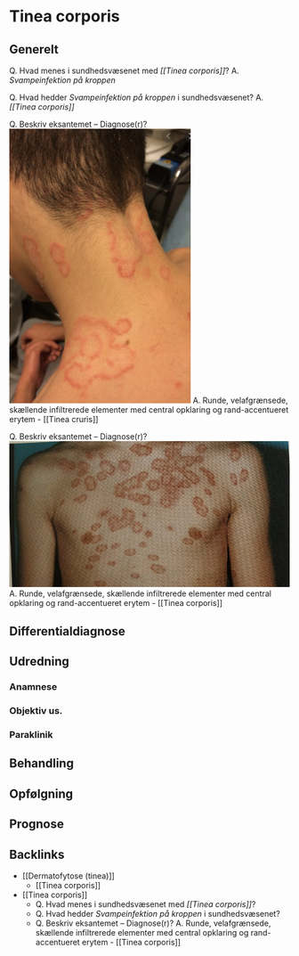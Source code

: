 # Tinea corporis
## Generelt
Q. Hvad menes i sundhedsvæsenet med *[[Tinea corporis]]*? 
A. *Svampeinfektion på kroppen*

Q. Hvad hedder *Svampeinfektion på kroppen* i sundhedsvæsenet? 
A. *[[Tinea corporis]]* 

Q. Beskriv eksantemet – Diagnose(r)?
![](BearImages/58FC85F7-BE76-4839-9736-320885A7BD46-731-00000860315E2502/D7DA17A1-BE44-49E1-B0FF-BFC7573044CD.png)
A. Runde, velafgrænsede, skællende infiltrerede elementer med central opklaring og rand-accentueret erytem - [[Tinea cruris]]

Q. Beskriv eksantemet – Diagnose(r)?
![](BearImages/F12979C3-BCE5-4C27-B410-5FB0C6386CEC-731-0000087B4A6DCA01/2A2C4DA9-B080-4C0F-88FB-C4D9D34957F1.png)
A. Runde, velafgrænsede, skællende infiltrerede elementer med central opklaring og rand-accentueret erytem - [[Tinea corporis]]

## Differentialdiagnose


## Udredning
### Anamnese

### Objektiv us.

### Paraklinik

## Behandling


## Opfølgning


## Prognose

<!-- #anki/deck/Medicine #anki/tag/med/Derma -->

## Backlinks
* [[Dermatofytose (tinea)]]
	* [[Tinea corporis]]
* [[Tinea corporis]]
	* Q. Hvad menes i sundhedsvæsenet med *[[Tinea corporis]]*? 
	* Q. Hvad hedder *Svampeinfektion på kroppen* i sundhedsvæsenet? 
	* Q. Beskriv eksantemet – Diagnose(r)?
A. Runde, velafgrænsede, skællende infiltrerede elementer med central opklaring og rand-accentueret erytem - [[Tinea corporis]]

<!-- {BearID:87481F6E-2FE2-4283-B5B8-6DC742BE802A-62499-00007EA8D842B35D} -->
